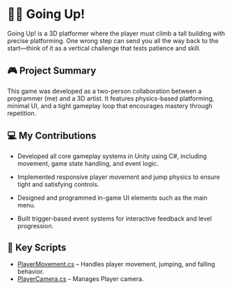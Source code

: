 # 🧗‍♂️ Going Up!

Going Up! is a 3D platformer where the player must climb a tall building with precise platforming. One wrong step can send you all the way back to the start—think of it as a vertical challenge that tests patience and skill.

## 🎮 Project Summary

This game was developed as a two-person collaboration between a programmer (me) and a 3D artist. It features physics-based platforming, minimal UI, and a tight gameplay loop that encourages mastery through repetition.

## 💻 My Contributions

* Developed all core gameplay systems in Unity using C#, including movement, game state handling, and event logic.

* Implemented responsive player movement and jump physics to ensure tight and satisfying controls.

* Designed and programmed in-game UI elements such as the main menu.

* Built trigger-based event systems for interactive feedback and level progression.


## 📄 Key Scripts

- [PlayerMovement.cs](https://github.com/Albvasper/GoingUp/blob/main/Going%20Up/Assets/Scripts/new/PlayerMovement.cs) – Handles player movement, jumping, and falling behavior.
- [PlayerCamera.cs](https://github.com/Albvasper/GoingUp/blob/main/Going%20Up/Assets/Scripts/new/PlayerCamera.cs) – Manages Player camera.
